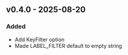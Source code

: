 ## v0.4.0 - 2025-08-20
### Added
* Add KeyFilter option
* Made LABEL_FILTER default to empty string
